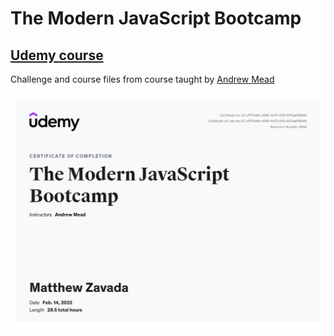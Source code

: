 # The Modern JavaScript Bootcamp

## [Udemy course](https://www.udemy.com/course/modern-javascript/)

Challenge and course files from course taught by [Andrew Mead](https://www.youtube.com/channel/UCScXYvmDD7hyFVX6X5ZwE_Q)

![Course Completion Certificate](./cert.jpg)
